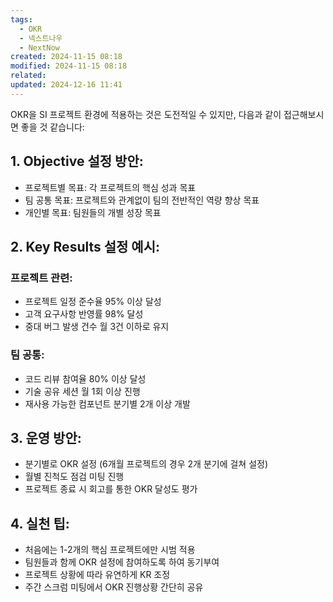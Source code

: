 ```yaml
---
tags:
  - OKR
  - 넥스트나우
  - NextNow
created: 2024-11-15 08:18
modified: 2024-11-15 08:18
related: 
updated: 2024-12-16 11:41
---
```



OKR을 SI 프로젝트 환경에 적용하는 것은 도전적일 수 있지만, 다음과 같이 접근해보시면 좋을 것 같습니다:

## 1. Objective 설정 방안:
- 프로젝트별 목표: 각 프로젝트의 핵심 성과 목표
- 팀 공통 목표: 프로젝트와 관계없이 팀의 전반적인 역량 향상 목표
- 개인별 목표: 팀원들의 개별 성장 목표

## 2. Key Results 설정 예시:
### 프로젝트 관련:
- 프로젝트 일정 준수율 95% 이상 달성
- 고객 요구사항 반영률 98% 달성
- 중대 버그 발생 건수 월 3건 이하로 유지

### 팀 공통:
- 코드 리뷰 참여율 80% 이상 달성
- 기술 공유 세션 월 1회 이상 진행
- 재사용 가능한 컴포넌트 분기별 2개 이상 개발

## 3. 운영 방안:
- 분기별로 OKR 설정 (6개월 프로젝트의 경우 2개 분기에 걸쳐 설정)
- 월별 진척도 점검 미팅 진행
- 프로젝트 종료 시 회고를 통한 OKR 달성도 평가

## 4. 실천 팁:
- 처음에는 1-2개의 핵심 프로젝트에만 시범 적용
- 팀원들과 함께 OKR 설정에 참여하도록 하여 동기부여
- 프로젝트 상황에 따라 유연하게 KR 조정
- 주간 스크럼 미팅에서 OKR 진행상황 간단히 공유

